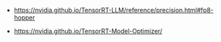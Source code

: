 

- https://nvidia.github.io/TensorRT-LLM/reference/precision.html#fp8-hopper



- https://nvidia.github.io/TensorRT-Model-Optimizer/



